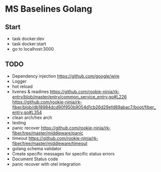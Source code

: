 # MS Baselines Golang

## Start
- task docker:dev
- task docker:start
-  go to localhost:3000

## TODO
- Dependency injection https://github.com/google/wire
- Logger
- hot reload
- livenes & readines https://github.com/rookie-ninja/rk-entry/blob/master/entry/common_service_entry.go#L226 https://github.com/rookie-ninja/rk-fiber/blob/db18984dcd90f950b9054d1cb26d29efd89abac7/boot/fiber_entry.go#L354
- clean arch/hex arch
- testing
- panic recover https://github.com/rookie-ninja/rk-fiber/tree/master/middleware/panic
- timeout https://github.com/rookie-ninja/rk-fiber/tree/master/middleware/timeout
- golang schema validator
- Create specific messages for specific status errors
- Document Status code
- panic recover with otel integration
